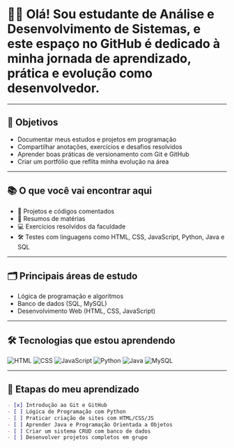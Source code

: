 # 👨‍💻 Olá! Sou estudante de Análise e Desenvolvimento de Sistemas, e este espaço no GitHub é dedicado à minha jornada de aprendizado, prática e evolução como desenvolvedor.

---

## 🎯 Objetivos

- Documentar meus estudos e projetos em programação
- Compartilhar anotações, exercícios e desafios resolvidos
- Aprender boas práticas de versionamento com Git e GitHub
- Criar um portfólio que reflita minha evolução na área

---

## 📚 O que você vai encontrar aqui

- 📁 Projetos e códigos comentados
- 🧠 Resumos de matérias
- 💻 Exercícios resolvidos da faculdade
- 🛠️ Testes com linguagens como HTML, CSS, JavaScript, Python, Java e SQL

---

## 🗂️ Principais áreas de estudo

- Lógica de programação e algoritmos  
- Banco de dados (SQL, MySQL)  
- Desenvolvimento Web (HTML, CSS, JavaScript)
  
---

## 🛠️ Tecnologias que estou aprendendo

![HTML](https://img.shields.io/badge/HTML5-E34F26?style=for-the-badge&logo=html5&logoColor=white)
![CSS](https://img.shields.io/badge/CSS3-1572B6?style=for-the-badge&logo=css3&logoColor=white)
![JavaScript](https://img.shields.io/badge/JavaScript-F7DF1E?style=for-the-badge&logo=javascript&logoColor=black)
![Python](https://img.shields.io/badge/Python-3776AB?style=for-the-badge&logo=python&logoColor=white)
![Java](https://img.shields.io/badge/Java-ED8B00?style=for-the-badge&logo=java&logoColor=white)
![MySQL](https://img.shields.io/badge/MySQL-00758F?style=for-the-badge&logo=mysql&logoColor=white)

---

## 📅 Etapas do meu aprendizado

```markdown
- [x] Introdução ao Git e GitHub
- [ ] Lógica de Programação com Python
- [ ] Praticar criação de sites com HTML/CSS/JS
- [ ] Aprender Java e Programação Orientada a Objetos
- [ ] Criar um sistema CRUD com banco de dados
- [ ] Desenvolver projetos completos em grupo
